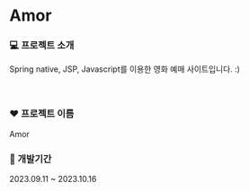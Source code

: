 # Amor


### 💻 프로젝트 소개
Spring native, JSP, Javascript를 이용한 영화 예매 사이트입니다. :)<br><br><br>


### ♥️ 프로젝트 이름
Amor


### 📆 개발기간
2023.09.11 ~ 2023.10.16<br><br><br>
